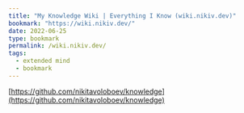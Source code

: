 ```yaml
---
title: "My Knowledge Wiki | Everything I Know (wiki.nikiv.dev)"
bookmark: "https://wiki.nikiv.dev/"
date: 2022-06-25
type: bookmark
permalink: /wiki.nikiv.dev/
tags:
  - extended mind
  - bookmark
---
```

[https://github.com/nikitavoloboev/knowledge](https://github.com/nikitavoloboev/knowledge)